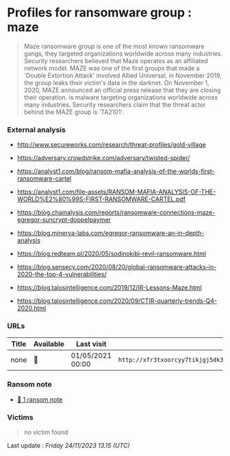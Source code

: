 # Profiles for ransomware group : **maze**


> Maze ransomware group is one of the most known ransomware gangs, they targeted organizations worldwide across many industries. Security researchers believed that Maze operates as an affiliated network model. MAZE was one of the first groups that made a 'Double Extortion Attack' involved Allied Universal, in November 2019, the group leaks their victim's data in the darknet. On November 1, 2020, MAZE announced an official press release that they are closing their operation. is malware targeting organizations worldwide across many industries. Security researchers claim that the threat actor behind the MAZE group is 'TA2101'.

### External analysis
- http://www.secureworks.com/research/threat-profiles/gold-village

- https://adversary.crowdstrike.com/adversary/twisted-spider/

- https://analyst1.com/blog/ransom-mafia-analysis-of-the-worlds-first-ransomware-cartel

- https://analyst1.com/file-assets/RANSOM-MAFIA-ANALYSIS-OF-THE-WORLD%E2%80%99S-FIRST-RANSOMWARE-CARTEL.pdf

- https://blog.chainalysis.com/reports/ransomware-connections-maze-egregor-suncrypt-doppelpaymer

- https://blog.minerva-labs.com/egregor-ransomware-an-in-depth-analysis

- https://blog.redteam.pl/2020/05/sodinokibi-revil-ransomware.html

- https://blog.sensecy.com/2020/08/20/global-ransomware-attacks-in-2020-the-top-4-vulnerabilities/

- https://blog.talosintelligence.com/2019/12/IR-Lessons-Maze.html

- https://blog.talosintelligence.com/2020/09/CTIR-quarterly-trends-Q4-2020.html

### URLs
| Title | Available | Last visit | fqdn | Screenshot 
|---|---|---|---|---|
| none | 🔴 | 01/05/2021 00:00 | `http://xfr3txoorcyy7tikjgj5dk3rvo3vsrpyaxnclyohkbfp3h277ap4tiad.onion` | ❌ | 


### Ransom note
* [📝 1 ransom note](notes/maze)

### Victims

> no victim found




Last update : _Friday 24/11/2023 13.15 (UTC)_
